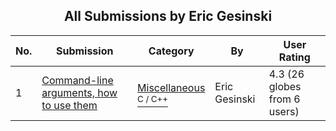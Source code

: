 ﻿<div align="center">

## All Submissions by Eric Gesinski

</div>

No.  | Submission | Category | By   | User Rating
---- | ---------- | -------- | ---- | -----------
1 | [Command\-line arguments, how to use them<br />](https://github.com/Planet-Source-Code/eric-gesinski-command-line-arguments-how-to-use-them__3-1754) | [Miscellaneous<br /><sup>C / C++</sup>](../ByCategory/miscellaneous__3-1.md) | Eric Gesinski | 4.3 (26 globes from 6 users)
